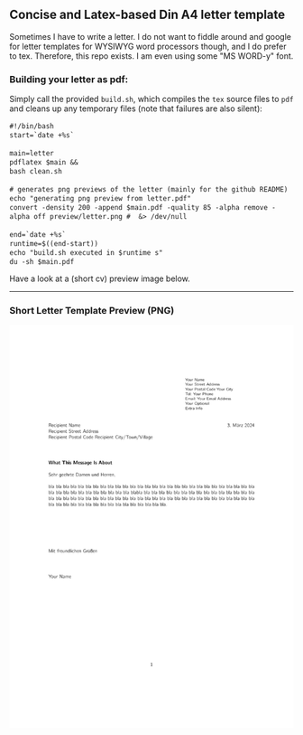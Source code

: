 ## Concise and Latex-based Din A4 letter template

Sometimes I have to write a letter. I do not want to fiddle around and google for letter templates for WYSIWYG word processors though, and I do prefer to tex.
Therefore, this repo exists. I am even using some "MS WORD-y" font.

### Building your letter as pdf:

Simply call the provided `build.sh`, which compiles the `tex` source files to `pdf` and cleans up any temporary files (note that failures are also silent):

```
#!/bin/bash
start=`date +%s`

main=letter
pdflatex $main &&
bash clean.sh

# generates png previews of the letter (mainly for the github README)
echo "generating png preview from letter.pdf"
convert -density 200 -append $main.pdf -quality 85 -alpha remove -alpha off preview/letter.png #  &> /dev/null

end=`date +%s`
runtime=$((end-start))
echo "build.sh executed in $runtime s"
du -sh $main.pdf

```

Have a look at a (short cv) preview image below.

---

### Short Letter Template Preview (PNG)

![preview/letter.png](preview/letter.png)


